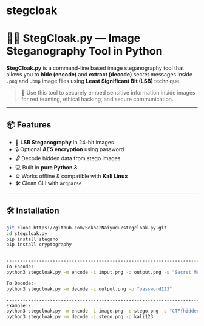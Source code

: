 # stegcloak


# 🕵️‍♂️ StegCloak.py — Image Steganography Tool in Python

**StegCloak.py** is a command-line based image steganography tool that allows you to **hide (encode)** and **extract (decode)** secret messages inside `.png` and `.bmp` image files using **Least Significant Bit (LSB)** technique.

> 🔐 Use this tool to securely embed sensitive information inside images for red teaming, ethical hacking, and secure communication.

---

## 📦 Features

- 🧬 **LSB Steganography** in 24-bit images
- 🔒 Optional **AES encryption** using password
- 🔓 Decode hidden data from stego images
- 💻 Built in **pure Python 3**
- ⚙️ Works offline & compatible with **Kali Linux**
- 🛠️ Clean CLI with `argparse`

---

## 🛠️ Installation

```bash
git clone https://github.com/SekharNaiyudu/stegcloak.py.git
cd stegcloak.py
pip install stegano
pip install cryptography


-----------------------------------------------------------------------------------------------------------------------
To Encode:-
python3 stegcloak.py -m encode -i input.png -o output.png -s "Secret Message" -p "password123"

To Decode:-
python3 stegcloak.py -m decode -i output.png -p "password123"

-----------------------------------------------------------------------------------------------------------------------
Example:-
python3 stegcloak.py -m encode -i image.png -o stego.png -s "CTF{hidden_payload}" -p kali123
python3 stegcloak.py -m decode -i stego.png -p kali123


